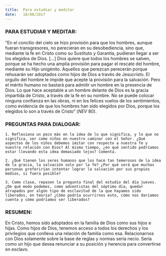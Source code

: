 ```yaml
---
title:  Para estudiar y meditar
date:   18/08/2017
---
```


### PARA ESTUDIAR Y MEDITAR: 

“En el concilio del cielo se hizo provisión para que los hombres, aunque fueran transgresores, no perecieran en su desobediencia, sino que, mediante la fe en Cristo como su Sustituto y Garantía, pudieran llegar a ser los elegidos de Dios. […] Dios quiere que todos los hombres se salven, porque se ha hecho una amplia provisión para pagar el rescate del hombre, mediante su Hijo unigénito. Aquellos que perezcan perecerán porque rehusarán ser adoptados como hijos de Dios a través de Jesucristo. El orgullo del hombre le impide que acepte la provisión para la salvación. Pero el mérito humano no bastará para admitir un hombre en la presencia de Dios. Lo que hace aceptable a un hombre delante de Dios es la gracia impartida de Cristo, a través de la fe en su nombre. No se puede colocar ninguna confianza en las obras, ni en los felices vuelos de los sentimientos, como evidencia de que los hombres han sido elegidos por Dios, porque los elegidos lo son a través de Cristo” (*NEV* 80).

### PREGUNTAS PARA DIALOGAR:

`1. Reflexiona un poco más en la idea de lo que significa, y lo que no significa, ser como niños en nuestro caminar con el Señor. ¿Qué aspectos de los niños debemos imitar con respecto a nuestra fe y nuestra relación con Dios? Al mismo tiempo, ¿en qué sentido podríamos estar llevando esta idea demasiado lejos? Comenta.`

`2. ¿Qué tienen los seres humanos que los hace tan temerosos de la idea de la gracia, la salvación solo por la fe? ¿Por qué será que muchas personas preferirían intentar lograr la salvación por sus propios medios, si fuera posible?`

`3. Como clase, repasen la pregunta final del estudio del día jueves. ¿De qué modo podemos, como adventistas del séptimo día, quedar atrapados por algún tipo de esclavitud de la que hayamos sido liberados, en teoría? ¿Cómo podría ocurrirnos esto, cómo nos daríamos cuenta y cómo podríamos ser liberados?`

### RESUMEN: 

En Cristo, hemos sido adoptados en la familia de Dios como sus hijos e hijas. Como hijos de Dios, tenemos acceso a todos los derechos y los privilegios que conlleva una relación de familia como esa. Relacionarnos con Dios solamente sobre la base de reglas y normas sería necio. Sería como un hijo que desea renunciar a su posición y herencia para convertirse en esclavo.